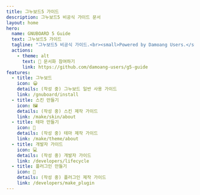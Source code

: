 ```yaml
---
title: 그누보드5 가이드
description: 그누보드5 비공식 가이드 문서
layout: home
hero:
  name: GNUBOARD 5 Guide
  text: 그누보드5 가이드
  tagline: "그누보드5 비공식 가이드.<br><small>Powered by Damoang Users.</small>"
  actions:
    - theme: alt
      text: 📝 문서화 참여하기
      link: https://github.com/damoang-users/g5-guide
features:
  - title: 그누보드
    icon: 😀
    details: (작성 중) 그누보드 일반 사용 가이드
    link: /gnuboard/install
  - title: 스킨 만들기
    icon: 🖼️
    details: (작성 중) 스킨 제작 가이드
    link: /make/skin/about
  - title: 테마 만들기
    icon: 🎁
    details: (작성 중) 테마 제작 가이드
    link: /make/theme/about
  - title: 개발자 가이드
    icon: 💻
    details: (작성 중) 개발자 가이드
    link: /developers/lifecycle
  - title: 플러그인 만들기
    icon: 🧩
    details: (작성 중) 플러그인 제작 가이드
    link: /developers/make_plugin
---
```

